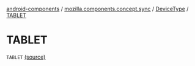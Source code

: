 [android-components](../../index.md) / [mozilla.components.concept.sync](../index.md) / [DeviceType](index.md) / [TABLET](./-t-a-b-l-e-t.md)

# TABLET

`TABLET` [(source)](https://github.com/mozilla-mobile/android-components/blob/master/components/concept/sync/src/main/java/mozilla/components/concept/sync/Devices.kt#L114)